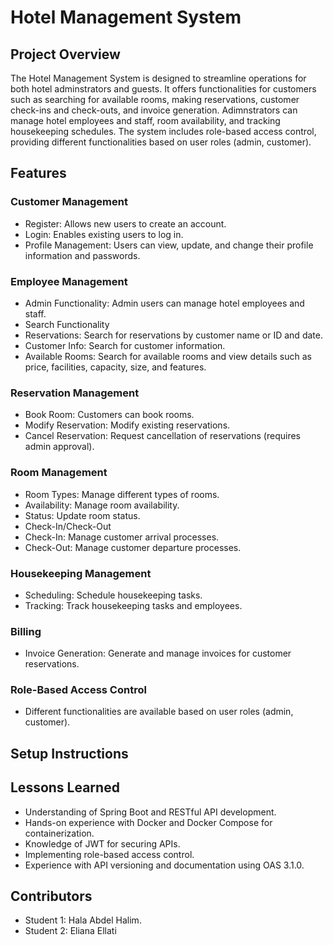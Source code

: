  # Hotel Management System
## Project Overview
The Hotel Management System is designed to streamline operations for both hotel adminstrators and guests. It offers functionalities for customers such as searching for available rooms, making reservations, customer check-ins and check-outs, and invoice generation. Adimnstrators can manage hotel employees and staff, room availability, and tracking housekeeping schedules. The system includes role-based access control, providing different functionalities based on user roles (admin, customer).
## Features
### Customer Management
- Register: Allows new users to create an account.
- Login: Enables existing users to log in.
- Profile Management: Users can view, update, and change their profile information and passwords.
### Employee Management
- Admin Functionality: Admin users can manage hotel employees and staff.
- Search Functionality
- Reservations: Search for reservations by customer name or ID and date.
- Customer Info: Search for customer information.
- Available Rooms: Search for available rooms and view details such as price, facilities, capacity, size, and features.
### Reservation Management
- Book Room: Customers can book rooms.
- Modify Reservation: Modify existing reservations.
- Cancel Reservation: Request cancellation of reservations (requires admin approval).
### Room Management
- Room Types: Manage different types of rooms.
- Availability: Manage room availability.
- Status: Update room status.
- Check-In/Check-Out
- Check-In: Manage customer arrival processes.
- Check-Out: Manage customer departure processes.
### Housekeeping Management
- Scheduling: Schedule housekeeping tasks.
- Tracking: Track housekeeping tasks and employees.
### Billing
- Invoice Generation: Generate and manage invoices for customer reservations.

### Role-Based Access Control
- Different functionalities are available based on user roles (admin, customer).

## Setup Instructions


## Lessons Learned
- Understanding of Spring Boot and RESTful API development.
- Hands-on experience with Docker and Docker Compose for containerization.
- Knowledge of JWT for securing APIs.
- Implementing role-based access control.
- Experience with API versioning and documentation using OAS 3.1.0.

## Contributors
- Student 1: Hala Abdel Halim.
- Student 2: Eliana Ellati
